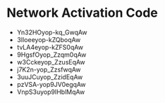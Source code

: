 # Network Activation Code
* Yn32HOyop-kq_GwqAw
* 3Iloeeyop-kZQboqAw
* tvLA4eyop-kZFS0qAw
* 9HgsfOyop_Zzqm0qAw
* w3Cckeyop_ZzusEqAw
* j7K2n-yop_ZzsfwqAw
* 3uuJCuyop_ZzidEqAw
* pzVSA-yop9JV0egqAw
* VnpS3uyop9IHblMqAw